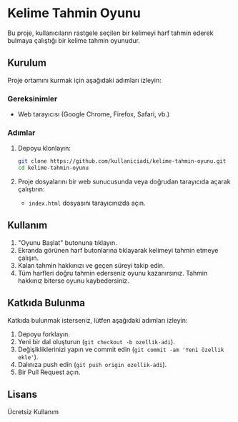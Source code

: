 # Kelime Tahmin Oyunu

Bu proje, kullanıcıların rastgele seçilen bir kelimeyi harf tahmin ederek bulmaya çalıştığı bir kelime tahmin oyunudur.

## Kurulum

Proje ortamını kurmak için aşağıdaki adımları izleyin:

### Gereksinimler

- Web tarayıcısı (Google Chrome, Firefox, Safari, vb.)

### Adımlar

1. Depoyu klonlayın:

    ```sh
    git clone https://github.com/kullaniciadi/kelime-tahmin-oyunu.git
    cd kelime-tahmin-oyunu
    ```

2. Proje dosyalarını bir web sunucusunda veya doğrudan tarayıcıda açarak çalıştırın:

    - `index.html` dosyasını tarayıcınızda açın.

## Kullanım

1. "Oyunu Başlat" butonuna tıklayın.
2. Ekranda görünen harf butonlarına tıklayarak kelimeyi tahmin etmeye çalışın.
3. Kalan tahmin hakkınızı ve geçen süreyi takip edin.
4. Tüm harfleri doğru tahmin ederseniz oyunu kazanırsınız. Tahmin hakkınız biterse oyunu kaybedersiniz.

## Katkıda Bulunma

Katkıda bulunmak isterseniz, lütfen aşağıdaki adımları izleyin:

1. Depoyu forklayın.
2. Yeni bir dal oluşturun (`git checkout -b ozellik-adi`).
3. Değişikliklerinizi yapın ve commit edin (`git commit -am 'Yeni özellik ekle'`).
4. Dalınıza push edin (`git push origin ozellik-adi`).
5. Bir Pull Request açın.

## Lisans

Ücretsiz Kullanım